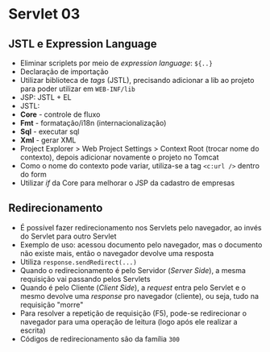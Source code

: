 # Servlet 03

## JSTL e Expression Language
- Eliminar scriplets por meio de *expression language*: ```${..}```
- Declaração de importação
- Utilizar biblioteca de *tags* (JSTL), precisando adicionar a lib ao projeto para poder utilizar em ```WEB-INF/lib```
- JSP: JSTL + EL
- JSTL:
 - **Core** - controle de fluxo
 - **Fmt** - formatação/i18n (internacionalização)
 - **Sql** - executar sql
 - **Xml** - gerar XML
- Project Explorer > Web Project Settings > Context Root (trocar nome do contexto), depois adicionar novamente o projeto no Tomcat
- Como o nome do contexto pode variar, utiliza-se a tag ```<c:url />``` dentro do form
- Utilizar *if* da Core para melhorar o JSP da cadastro de empresas

## Redirecionamento

- É possível fazer redirecionamento nos Servlets pelo navegador, ao invés do Servlet para outro Servlet
- Exemplo de uso: acessou documento pelo navegador, mas o documento não existe mais, então o navegador devolve uma resposta
- Utiliza ```response.sendRedirect(...)```
- Quando o redirecionamento é pelo Servidor (*Server Side*), a mesma requisição vai passando pelos Servlets
- Quando é pelo Cliente (*Client Side*), a *request* entra pelo Servlet e o mesmo devolve uma *response* pro navegador (cliente), ou seja, tudo na requisição "morre"
- Para resolver a repetição de requisição (F5), pode-se redirecionar o navegador para uma operação de leitura (logo após ele realizar a escrita)
- Códigos de redirecionamento são da família ```300```
